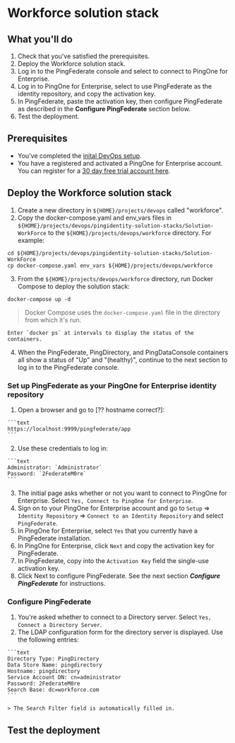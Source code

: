 # Workforce solution stack

## What you'll do

  1. Check that you've satisfied the prerequisites.
  2. Deploy the Workforce solution stack.
  3. Log in to the PingFederate console and select to connect to PingOne for Enterprise.
  4. Log in to PingOne for Enterprise, select to use PingFederate as the identity repository, and copy the activation key.
  5. In PingFederate, paste the activation key, then configure PingFederate as described in the **Configure PingFederate** section below.
  4. Test the deployment.

## Prerequisites

  * You've completed the [inital DevOps setup](getStarted.md).
  * You have a registered and activated a PingOne for Enterprise account. You can register for a [30 day free trial account here](https://www.pingidentity.com/en/trials/p14e-trial.html).

## Deploy the Workforce solution stack

  1. Create a new directory in `${HOME}/projects/devops` called "workforce".
  2. Copy the docker-compose.yaml and env_vars files in `${HOME}/projects/devops/pingidentity-solution-stacks/Solution-WorkForce` to the `${HOME}/projects/devops/workforce` directory. For example:

  ```text
  cd ${HOME}/projects/devops/pingidentity-solution-stacks/Solution-WorkForce
  cp docker-compose.yaml env_vars ${HOME}/projects/devops/workforce
  ```

  3. From the `${HOME}/projects/devops/workforce` directory, run Docker Compose to deploy the solution stack:

  ```text
  docker-compose up -d
  ```

  > Docker Compose uses the `docker-compose.yaml` file in the directory from which it's run.

    Enter `docker ps` at intervals to display the status of the containers.

  4. When the PingFederate, PingDirectory, and PingDataConsole containers all show a status of "Up" and "(healthy)", continue to the next section to log in to the PingFederate console.

### Set up PingFederate as your PingOne for Enterprise identity repository

  1. Open a browser and go to [?? hostname correct?]:

    ```text
    https://localhost:9999/pingfederate/app
    ```

  2. Use these credentials to log in:

    ```text
    Administrator: `Administrator`
    Password: `2FederateM0re`
    ```

  3. The initial page asks whether or not you want to connect to PingOne for Enterprise. Select `Yes, Connect to PingOne for Enterprise`.
  4. Sign on to your PingOne for Enterprise account and go to `Setup` => `Identity Repository` => `Connect to an Identity Repository` and select `PingFederate`.
  5. In PingOne for Enterprise, select `Yes` that you currently have a PingFederate installation.
  6. In PingOne for Enterprise, click `Next` and copy the activation key for PingFederate.
  7. In PingFederate, copy into the `Activation Key` field the single-use activation key.
  8. Click Next to configure PingFederate. See the next section ***Configure PingFederate*** for instructions.

### Configure PingFederate

  1. You're asked whether to connect to a Directory server. Select `Yes, Connect a Directory Server`.
  2. The LDAP configuration form for the directory server is displayed. Use the following entries:

    ```text
    Directory Type: PingDirectory
    Data Store Name: pingdirectory
    Hostname: pingdirectory
    Service Account DN: cn=administrator
    Password: 2FederateM0re
    Search Base: dc=workforce.com
    ```

    > The Search Filter field is automatically filled in.

## Test the deployment
